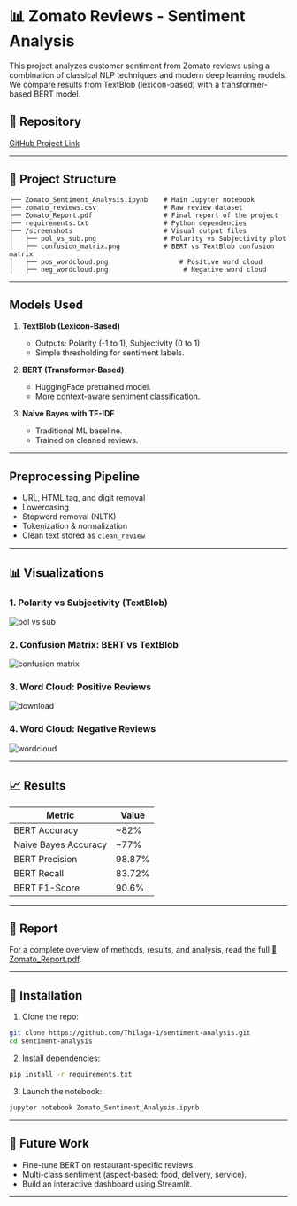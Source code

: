 
# 📊 Zomato Reviews - Sentiment Analysis

This project analyzes customer sentiment from Zomato reviews using a combination of classical NLP techniques and modern deep learning models. We compare results from TextBlob (lexicon-based) with a transformer-based BERT model.

## 🔗 Repository
[GitHub Project Link](https://github.com/Thilaga-1/sentiment-analysis)

---

## 📁 Project Structure

```
├── Zomato_Sentiment_Analysis.ipynb    # Main Jupyter notebook
├── zomato_reviews.csv                 # Raw review dataset
├── Zomato_Report.pdf                  # Final report of the project
├── requirements.txt                   # Python dependencies
├── /screenshots                       # Visual output files
│   ├── pol_vs_sub.png                 # Polarity vs Subjectivity plot
│   ├── confusion_matrix.png           # BERT vs TextBlob confusion matrix
│   ├── pos_wordcloud.png                  # Positive word cloud
│   ├── neg_wordcloud.png                   # Negative word cloud
```

---

##  Models Used

1. **TextBlob (Lexicon-Based)**
   - Outputs: Polarity (-1 to 1), Subjectivity (0 to 1)
   - Simple thresholding for sentiment labels.

2. **BERT (Transformer-Based)**
   - HuggingFace pretrained model.
   - More context-aware sentiment classification.

3. **Naive Bayes with TF-IDF**
   - Traditional ML baseline.
   - Trained on cleaned reviews.

---

##  Preprocessing Pipeline

- URL, HTML tag, and digit removal
- Lowercasing
- Stopword removal (NLTK)
- Tokenization & normalization
- Clean text stored as `clean_review`

---

## 📊 Visualizations

### 1. Polarity vs Subjectivity (TextBlob)
![pol vs sub](https://github.com/user-attachments/assets/2a88ba66-7d5f-4375-b766-c3021dd974ba)


### 2. Confusion Matrix: BERT vs TextBlob
![confusion matrix](https://github.com/user-attachments/assets/9cfa1dd2-6dc6-4b5a-8cf9-4c6f6211fcdc)


### 3. Word Cloud: Positive Reviews
![download](https://github.com/user-attachments/assets/65681dcd-ffde-472e-ae50-3a75e2ccbb98)


### 4. Word Cloud: Negative Reviews
![wordcloud](https://github.com/user-attachments/assets/4fffe532-bd9d-4157-9bac-92d08e84cbfb)


---

## 📈 Results

| Metric            | Value    |
|-------------------|----------|
| BERT Accuracy     | ~82%     |
| Naive Bayes Accuracy | ~77% |
| BERT Precision    | 98.87%   |
| BERT Recall       | 83.72%   |
| BERT F1-Score     | 90.6%    |

---

## 📄 Report

For a complete overview of methods, results, and analysis, read the full [📘 Zomato_Report.pdf](Zomato_Report.pdf).

---

## 🧰 Installation

1. Clone the repo:
```bash
git clone https://github.com/Thilaga-1/sentiment-analysis.git
cd sentiment-analysis
```

2. Install dependencies:
```bash
pip install -r requirements.txt
```

3. Launch the notebook:
```bash
jupyter notebook Zomato_Sentiment_Analysis.ipynb
```

---

## 🔮 Future Work

- Fine-tune BERT on restaurant-specific reviews.
- Multi-class sentiment (aspect-based: food, delivery, service).
- Build an interactive dashboard using Streamlit.

---


